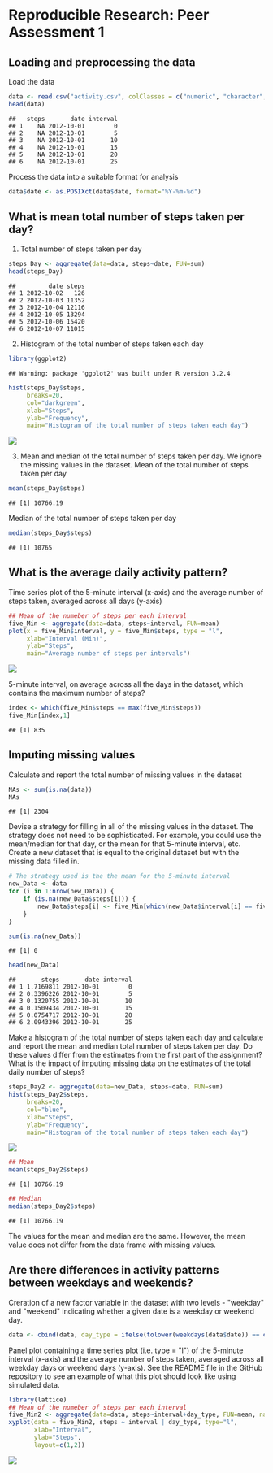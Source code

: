# Reproducible Research: Peer Assessment 1


## Loading and preprocessing the data
Load the data

```r
data <- read.csv("activity.csv", colClasses = c("numeric", "character","integer"))
head(data)
```

```
##   steps       date interval
## 1    NA 2012-10-01        0
## 2    NA 2012-10-01        5
## 3    NA 2012-10-01       10
## 4    NA 2012-10-01       15
## 5    NA 2012-10-01       20
## 6    NA 2012-10-01       25
```
Process the data into a suitable format for analysis

```r
data$date <- as.POSIXct(data$date, format="%Y-%m-%d")
```

## What is mean total number of steps taken per day?
1. Total number of steps taken per day

```r
steps_Day <- aggregate(data=data, steps~date, FUN=sum)
head(steps_Day)
```

```
##         date steps
## 1 2012-10-02   126
## 2 2012-10-03 11352
## 3 2012-10-04 12116
## 4 2012-10-05 13294
## 5 2012-10-06 15420
## 6 2012-10-07 11015
```

2. Histogram of the total number of steps taken each day

```r
library(ggplot2)
```

```
## Warning: package 'ggplot2' was built under R version 3.2.4
```

```r
hist(steps_Day$steps,
     breaks=20,
     col="darkgreen", 
     xlab="Steps", 
     ylab="Frequency", 
     main="Histogram of the total number of steps taken each day")
```

![](PA1_template_files/figure-html/unnamed-chunk-4-1.png)<!-- -->

3. Mean and median of the total number of steps taken per day. We ignore the missing values in the dataset.
Mean of the total number of steps taken per day

```r
mean(steps_Day$steps)
```

```
## [1] 10766.19
```
Median of the total number of steps taken per day

```r
median(steps_Day$steps)
```

```
## [1] 10765
```
## What is the average daily activity pattern?
Time series plot of the 5-minute interval (x-axis) and the average number of steps taken, averaged across all days (y-axis)

```r
## Mean of the numeber of steps per each interval
five_Min <- aggregate(data=data, steps~interval, FUN=mean)
plot(x = five_Min$interval, y = five_Min$steps, type = "l",
     xlab="Interval (Min)", 
     ylab="Steps", 
     main="Average number of steps per intervals") 
```

![](PA1_template_files/figure-html/unnamed-chunk-7-1.png)<!-- -->

5-minute interval, on average across all the days in the dataset, which contains the maximum number of steps?

```r
index <- which(five_Min$steps == max(five_Min$steps))
five_Min[index,1]
```

```
## [1] 835
```

## Imputing missing values
Calculate and report the total number of missing values in the dataset

```r
NAs <- sum(is.na(data))
NAs
```

```
## [1] 2304
```
Devise a strategy for filling in all of the missing values in the dataset. The strategy does not need to be sophisticated. For example, you could use the mean/median for that day, or the mean for that 5-minute interval, etc.
Create a new dataset that is equal to the original dataset but with the missing data filled in.

```r
# The strategy used is the the mean for the 5-minute interval
new_Data <- data 
for (i in 1:nrow(new_Data)) {
    if (is.na(new_Data$steps[i])) {
        new_Data$steps[i] <- five_Min[which(new_Data$interval[i] == five_Min$interval), ]$steps
    }
}

sum(is.na(new_Data))
```

```
## [1] 0
```

```r
head(new_Data)
```

```
##       steps       date interval
## 1 1.7169811 2012-10-01        0
## 2 0.3396226 2012-10-01        5
## 3 0.1320755 2012-10-01       10
## 4 0.1509434 2012-10-01       15
## 5 0.0754717 2012-10-01       20
## 6 2.0943396 2012-10-01       25
```

Make a histogram of the total number of steps taken each day and calculate and report the mean and median total number of steps taken per day. Do these values differ from the estimates from the first part of the assignment? What is the impact of imputing missing data on the estimates of the total daily number of steps?

```r
steps_Day2 <- aggregate(data=new_Data, steps~date, FUN=sum)
hist(steps_Day2$steps,
     breaks=20,
     col="blue", 
     xlab="Steps", 
     ylab="Frequency", 
     main="Histogram of the total number of steps taken each day")
```

![](PA1_template_files/figure-html/unnamed-chunk-11-1.png)<!-- -->

```r
## Mean
mean(steps_Day2$steps)
```

```
## [1] 10766.19
```

```r
## Median
median(steps_Day2$steps)
```

```
## [1] 10766.19
```
The values for the mean and median are the same. However, the mean value does not differ from the data frame with missing values.

## Are there differences in activity patterns between weekdays and weekends?
Creration of a new factor variable in the dataset with two levels - "weekday" and "weekend" indicating whether a given date is a weekday or weekend day.

```r
data <- cbind(data, day_type = ifelse(tolower(weekdays(data$date)) == c("saturday", "sunday"), "weekend", "weekday"))
```
Panel plot containing a time series plot (i.e. type = "l") of the 5-minute interval (x-axis) and the average number of steps taken, averaged across all weekday days or weekend days (y-axis). See the README file in the GitHub repository to see an example of what this plot should look like using simulated data.

```r
library(lattice)
## Mean of the numeber of steps per each interval
five_Min2 <- aggregate(data=data, steps~interval+day_type, FUN=mean, na.rm=TRUE)
xyplot(data = five_Min2, steps ~ interval | day_type, type="l",
       xlab="Interval", 
       ylab="Steps", 
       layout=c(1,2))
```

![](PA1_template_files/figure-html/unnamed-chunk-13-1.png)<!-- -->
